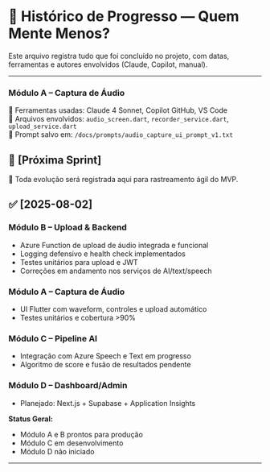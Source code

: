 # 🧾 Histórico de Progresso — Quem Mente Menos?

Este arquivo registra tudo que foi concluído no projeto, com datas, ferramentas e autores envolvidos (Claude, Copilot, manual).

---


### Módulo A – Captura de Áudio


🔧 Ferramentas usadas: Claude 4 Sonnet, Copilot GitHub, VS Code  
📁 Arquivos envolvidos: `audio_screen.dart`, `recorder_service.dart`, `upload_service.dart`  
📎 Prompt salvo em: `/docs/prompts/audio_capture_ui_prompt_v1.txt`


## 📌 [Próxima Sprint]



🧠 Toda evolução será registrada aqui para rastreamento ágil do MVP.

## ✅ [2025-08-02]

### Módulo B – Upload & Backend

- Azure Function de upload de áudio integrada e funcional
- Logging defensivo e health check implementados
- Testes unitários para upload e JWT
- Correções em andamento nos serviços de AI/text/speech

### Módulo A – Captura de Áudio
  
- UI Flutter com waveform, controles e upload automático
- Testes unitários e cobertura >90%
  

### Módulo C – Pipeline AI
  
- Integração com Azure Speech e Text em progresso
- Algoritmo de score e fusão de resultados pendente
  

### Módulo D – Dashboard/Admin
  
- Planejado: Next.js + Supabase + Application Insights
  

**Status Geral:**
  
- Módulo A e B prontos para produção
- Módulo C em desenvolvimento
- Módulo D não iniciado
  

---

